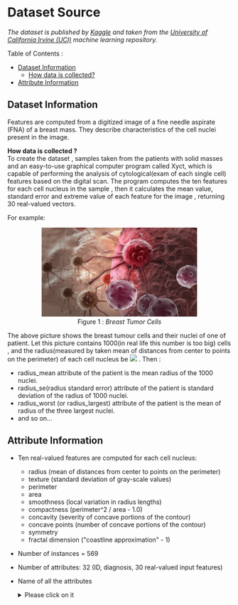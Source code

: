 # Dataset Source

*The dataset is published by [Kaggle](https://www.kaggle.com/uciml/breast-cancer-wisconsin-data) and taken from the [University of California Irvine (UCI)](https://archive.ics.uci.edu/ml/datasets/Breast+Cancer+Wisconsin+%28Diagnostic%29) machine learning repository.*

Table of Contents :
* [Dataset Information](#1)
	* [How data is collected?](#1.1)
* [Attribute Information](#2)

##  Dataset Information<a id=1></a>

Features are computed from a digitized image of a fine needle aspirate (FNA) of a breast mass. They describe characteristics of the cell nuclei present in the image.

**How data is collected ?<a id=1.1></a>**  
To create the dataset , samples taken from the patients with solid masses and an easy-to-use graphical computer program called Xyct, which is capable of performing the analysis of cytological(exam of each single cell) features based on the digital scan.  The program computes the ten features for  each cell nucleus in the sample , then it calculates the mean value, standard error and extreme value of each feature for the image , returning 30 real-valued vectors.

For example:

<p align="center">
    <img src="https://raw.githubusercontent.com/Gkchandora/Breast_Cancer_Prediction/main/Dataset/Images/Breast_Tumour_Cells.jpg" alt="Image" width="350" height="200" />
<br>
Figure 1 :
<em>Breast Tumor Cells</em>
</p>

The above picture shows the breast tumour cells and their nuclei of one of patient. Let this picture contains 1000(in real life this number is too big) cells , and the radius(measured by taken mean of distances from center to points on the perimeter) of each cell nucleus be  <img src="https://render.githubusercontent.com/render/math?math=\large r_1,r_2,r_3,...,r_1000"> . Then :
* radius_mean attribute of the patient is the mean radius of the 1000 nuclei.
* radius_se(radius standard error) attribute of the patient is standard deviation of the radius of 1000 nuclei.
* radius_worst (or radius_largest) attribute of the patient is the mean of radius of the  three largest nuclei.
* and so on...

## Attribute Information<a id=2></a>

* Ten real-valued features are computed for each cell nucleus:
	* radius (mean of distances from center to points on the perimeter)
	* texture (standard deviation of gray-scale values)
	* perimeter
	*  area
	* smoothness (local variation in radius lengths)
	* compactness (perimeter^2 / area - 1.0)
	* concavity (severity of concave portions of the contour)
	* concave points (number of concave portions of the contour)
	* symmetry
	* fractal dimension ("coastline approximation" - 1)

* Number of instances = 569
* Number of attributes: 32 (ID, diagnosis, 30 real-valued input features)
* Name of all the  attributes
	 <details>
     <summary>Please click on it</summary>
     <p>
     
     ```text
	 (1) ID Number
     (2) Diagnosis (M = malignant, B = benign)
     (3) Radius_mean
     (4) Texture_mean 
     (5) Perimeter_mean
     (6) Area_mean
     (7) Smoothness_mean
     (8) Compactness_mean
     (9) Concavity_mean
     (10) Concave points_mean
     (11) Symmetry_mean
     (12) Fractal_dimension_mean
     (13) Radius_se
     (14) Texture_se
     (15) Perimeter_se
     (16) Area_se
     (17) Smoothness_se
     (18) Compactness_se
     (19) Concavity_se
     (20) Concave points_se
     (21) Symmetry_se
     (22) Fractal_dimension_se
     (23) Radius_worst  
     (24) Texture_worst
     (25) Perimeter_worst
     (26) Area_worst
     (27) Smoothness_worst  
     (28) Compactness_worst
     (29) Concavity_worst
     (30) Concave points_worst
     (31) Symmetry_worst
     (32) Fractal_dimension_worst
     ```
     </p>
     </details>
